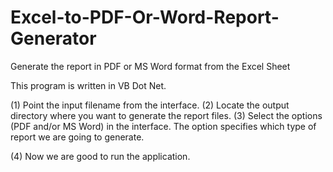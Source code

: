 # Excel-to-PDF-Or-Word-Report-Generator
Generate the report in PDF or MS Word format from the Excel Sheet

This program is written in VB Dot Net.

(1) Point the input filename from the interface.
(2) Locate the output directory where you want to generate the report files.
(3) Select the options (PDF and/or MS Word) in the interface.
    The option specifies which type of report we are going to generate.
    
(4) Now we are good to run the application.
